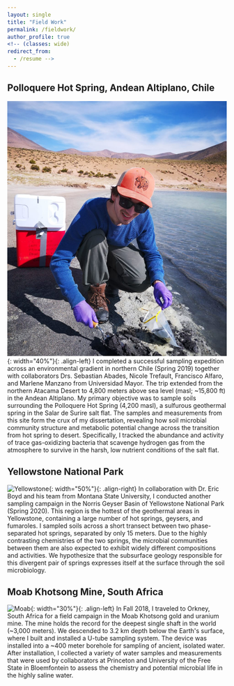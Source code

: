 ```yaml
---
layout: single
title: "Field Work"
permalink: /fieldwork/
author_profile: true
<!-- (classes: wide)
redirect_from:
  - /resume -->
---
```


## Polloquere Hot Spring, Andean Altiplano, Chile
![Polloquere](/images/PQ_sampling_cropped.png){: width="40%"}{: .align-left}
I completed a successful sampling expedition across an environmental gradient in northern Chile (Spring 2019) together with collaborators Drs. Sebastian Abades, Nicole Trefault, Francisco Alfaro, and Marlene Manzano from Universidad Mayor. The trip extended from the northern Atacama Desert to 4,800 meters above sea level (masl; ~15,800 ft) in the Andean Altiplano. My primary objective was to sample soils surrounding the Polloquere Hot Spring (4,200 masl), a sulfurous geothermal spring in the Salar de Surire salt flat. The samples and measurements from this site form the crux of my dissertation, revealing how soil microbial community structure and metabolic potential change across the transition from hot spring to desert. Specifically, I tracked the abundance and activity of trace gas-oxidizing bacteria that scavenge hydrogen gas from the atmosphere to survive in the harsh, low nutrient conditions of the salt flat. 


## Yellowstone National Park
![Yellowstone](/images/YNP_HotSpringSampling.png){: width="50%"}{: .align-right}
In collaboration with Dr. Eric Boyd and his team from Montana State University, I conducted another sampling campaign in the Norris Geyser Basin of Yellowstone National Park (Spring 2020). This region is the hottest of the geothermal areas in Yellowstone, containing a large number of hot springs, geysers, and fumaroles. I sampled soils across a short transect between two phase-separated hot springs, separated by only 15 meters. Due to the highly contrasting chemistries of the two springs, the microbial communities between them are also expected to exhibit widely different compositions and activities. We hypothesize that the subsurface geology responsible for this divergent pair of springs expresses itself at the surface through the soil microbiology.

## Moab Khotsong Mine, South Africa
![Moab](/images/SA_GasCylinder.png){: width="30%"}{: .align-left}
In Fall 2018, I traveled to Orkney, South Africa for a field campaign in the Moab Khotsong gold and uranium mine. The mine holds the record for the deepest single shaft in the world (~3,000 meters). We descended to 3.2 km depth below the Earth's surface, where I built and installed a U-tube sampling system. The device was installed into a ~400 meter borehole for sampling of ancient, isolated water. After installation, I collected a variety of water samples and measurements that were used by collaborators at Princeton and University of the Free State in Bloemfontein to assess the chemistry and potential microbial life in the highly saline water.
